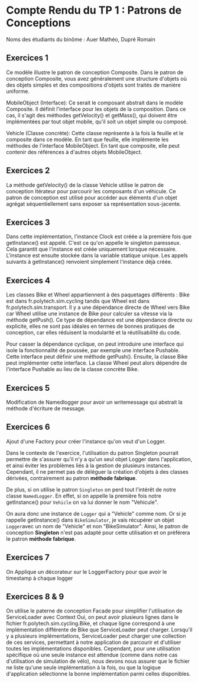# Compte Rendu du TP 1 : Patrons de Conceptions

Noms des étudiants du binôme : Auer Mathéo, Dupré Romain

## Exercices 1
Ce modèle illustre le patron de conception Composite. Dans le patron de conception Composite, vous avez généralement une structure d'objets où des objets simples et des compositions d'objets sont traités de manière uniforme.

MobileObject (Interface): Ce serait le composant abstrait dans le modèle Composite. Il définit l'interface pour les objets de la composition. Dans ce cas, il s'agit des méthodes getVelocity() et getMass(), qui doivent être implémentées par tout objet mobile, qu'il soit un objet simple ou composé.

Vehicle (Classe concrète): Cette classe représente à la fois la feuille et le composite dans ce modèle. En tant que feuille, elle implémente les méthodes de l'interface MobileObject. En tant que composite, elle peut contenir des références à d'autres objets MobileObject.
## Exercices 2
La méthode getVelocity() de la classe Vehicle utilise le patron de conception Itérateur pour parcourir les composants d'un véhicule. Ce patron de conception est utilisé pour accéder aux éléments d'un objet agrégat séquentiellement sans exposer sa représentation sous-jacente.

## Exercices 3
Dans cette implémentation, l'instance Clock est créée a la première fois que getInstance() est appelé. C'est ce qu'on appelle le singleton paresseux. Cela garantit que l'instance est créée uniquement lorsque nécessaire. L'instance est ensuite stockée dans la variable statique unique. Les appels suivants à getInstance() renvoient simplement l'instance déjà créée.

## Exercices 4
Les classes Bike et Wheel appartiennent à des paquetages différents : Bike est dans fr.polytech.sim.cycling tandis que Wheel est dans fr.polytech.sim.transport. Il y a une dépendance directe de Wheel vers Bike car Wheel utilise une instance de Bike pour calculer sa vitesse via la méthode getPush().
Ce type de dépendance est une dépendance directe ou explicite, elles ne sont pas idéales en termes de bonnes pratiques de conception, car elles réduisent la modularité et la réutilisabilité du code.

Pour casser la dépendance cyclique, on peut introduire une interface qui isole la fonctionnalité de poussée, par exemple une interface Pushable. Cette interface peut définir une méthode getPush(). Ensuite, la classe Bike peut implémenter cette interface. La classe Wheel peut alors dépendre de l'interface Pushable au lieu de la classe concrète Bike.
## Exercices 5
Modification de Namedlogger pour avoir un writemessage qui abstrait la méthode d'écriture de message.

## Exercices 6
Ajout d'une Factory pour créer l'instance qu'on veut d'un Logger.

Dans le contexte de l'exercice, l'utilisation du patron Singleton pourrait permettre de s'assurer qu'il n'y a qu'un seul objet Logger dans l'application, et ainsi éviter les problèmes liés à la gestion de plusieurs instances.  
Cependant, il ne permet pas de déléguer la création d'objets à des classes dérivées, contrairement au patron **méthode fabrique**.

De plus, si on utilise le patron `Singleton` on perd tout l'intérêt de notre classe `NamedLogger`. En effet, si on appelle la première fois notre getInstance() pour `Vehicle` on va lui donner le nom "Vehicule".

On aura donc une instance de `Logger` qui a "Vehicle" comme nom. Or si je rappelle getInstance() dans `BikeSimulator`, je vais récupérer un objet `Logger`avec un nom de "Vehicle" et non "BikeSimulator".
Ainsi, le patron de conception **Singleton** n'est pas adapté pour cette utilisation et on préférera le patron **méthode fabrique**.


## Exercices 7
On Applique un décorateur sur le LoggerFactory pour que avoir le timestamp à chaque logger

## Exercices 8 & 9
On utilise le paterne de conception Facade pour simplifier l'utilisation de ServiceLoader avec Context
Oui, on peut avoir plusieurs lignes dans le fichier fr.polytech.sim.cycling.Bike, et chaque ligne correspond à une implémentation différente de Bike que ServiceLoader peut charger. 
Lorsqu'il y a plusieurs implémentations, ServiceLoader peut charger une collection de ces services, permettant à notre application de parcourir et d'utiliser toutes les implémentations disponibles. 
Cependant, pour une utilisation spécifique où une seule instance est attendue (comme dans notre cas d'utilisation de simulation de vélo), nous devons nous assurer que le fichier ne liste qu'une seule implémentation à la fois, ou que la logique d'application sélectionne la bonne implémentation parmi celles disponibles.




